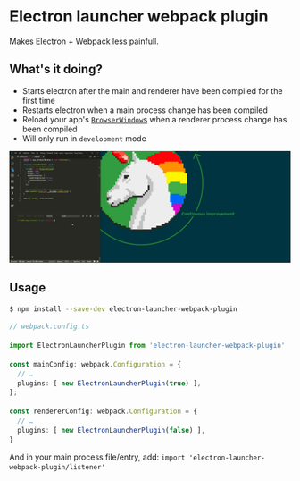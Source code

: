 # Electron launcher webpack plugin

Makes Electron + Webpack less painfull.


## What's it doing?

* Starts electron after the main and renderer have been compiled for the first time
* Restarts electron when a main process change has been compiled
* Reload your app's [`BrowserWindow`s](https://electronjs.org/docs/api/browser-window) when a renderer process change has been compiled
* Will only run in `development` mode

![electron-launcher-webpack-plugin](https://github.com/chadrien/electron-launcher-webpack-plugin/raw/master/electron-launcher-webpack-plugin.gif)

## Usage

```bash
$ npm install --save-dev electron-launcher-webpack-plugin
```

```typescript
// webpack.config.ts

import ElectronLauncherPlugin from 'electron-launcher-webpack-plugin'

const mainConfig: webpack.Configuration = {
  // …
  plugins: [ new ElectronLauncherPlugin(true) ],
};

const rendererConfig: webpack.Configuration = {
  // …
  plugins: [ new ElectronLauncherPlugin(false) ],
}
```

And in your main process file/entry, add: `import 'electron-launcher-webpack-plugin/listener'`
